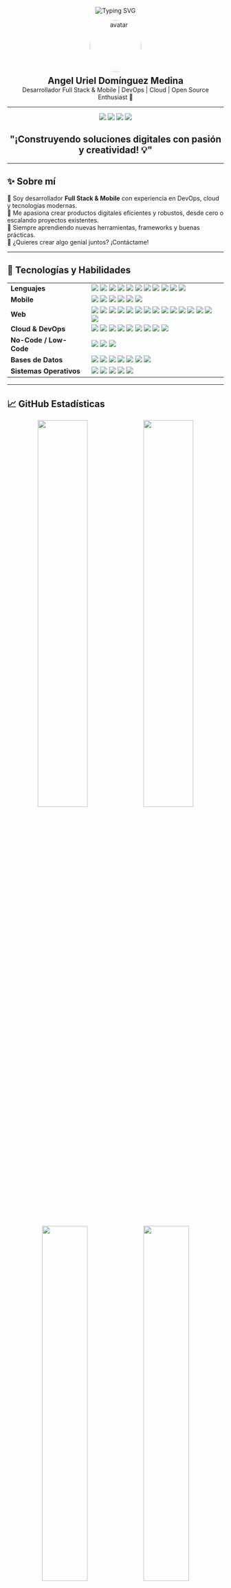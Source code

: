<!-- HEADER ANIMADO -->
<p align="center">
  <img src="https://readme-typing-svg.demolab.com?font=Fira+Code&weight=600&size=28&duration=4000&pause=1000&color=00C4FF&center=true&vCenter=true&width=600&lines=Hola%2C+soy+Uriel+Domínguez;Full+Stack+%7C+Mobile+%7C+DevOps+Engineer;Bienvenido+a+mi+GitHub%21+%F0%9F%91%8B" alt="Typing SVG" />
</p>

<!-- FOTO DE PERFIL Y DATOS PRINCIPALES -->
<p align="center">
  <img src="https://avatars.githubusercontent.com/u/urieldomingezm?v=4" alt="avatar" width="120" style="border-radius:50%; margin-bottom:8px;" />
  <br>
  <strong><span style="font-size:1.5em;">Angel Uriel Domínguez Medina</span></strong>
  <br>
  <span>Desarrollador Full Stack & Mobile | DevOps | Cloud | Open Source Enthusiast 🚀</span>
</p>

<!-- SEPARADOR -->
<hr>

<!-- BADGES PRINCIPALES -->
<p align="center">
  <img src="https://komarev.com/ghpvc/?username=urieldomingezm&label=Profile+Views&color=00C4FF&style=flat" />
  <a href="https://github.com/urieldomingezm?tab=followers"><img src="https://img.shields.io/github/followers/urieldomingezm?label=Followers&style=social"></a>
  <a href="mailto:urielmedina7u7@outlook.com"><img src="https://img.shields.io/badge/Email-D44638?style=flat-square&logo=gmail"></a>
  <a href="https://cv-uriel-nine.vercel.app/" target="_blank"><img src="https://img.shields.io/badge/Portfolio-FF5722?style=flat-square&logo=about.me"></a>
</p>

<!-- PRESENTACIÓN -->
<h2 align="center">"¡Construyendo soluciones digitales con pasión y creatividad! 💡"</h2>

---

## ✨ Sobre mí

🔭 Soy desarrollador **Full Stack & Mobile** con experiencia en DevOps, cloud y tecnologías modernas.<br>
🎯 Me apasiona crear productos digitales eficientes y robustos, desde cero o escalando proyectos existentes.<br>
🌱 Siempre aprendiendo nuevas herramientas, frameworks y buenas prácticas.<br>
💬 ¿Quieres crear algo genial juntos? ¡Contáctame!

---

## 🚀 Tecnologías y Habilidades

<div align="center">

<!-- LENGUAJES -->
<table>
  <tr>
    <td><strong>Lenguajes</strong></td>
    <td>
      <img src="https://img.shields.io/badge/PHP-777BB3?style=for-the-badge&logo=php&logoColor=white"/>
      <img src="https://img.shields.io/badge/React-61DAFB?style=for-the-badge&logo=react&logoColor=black"/>
      <img src="https://img.shields.io/badge/Node.js-339933?style=for-the-badge&logo=node.js&logoColor=white"/>
      <img src="https://img.shields.io/badge/Python-3776AB?style=for-the-badge&logo=python&logoColor=white"/>
      <img src="https://img.shields.io/badge/Ruby-CC342D?style=for-the-badge&logo=ruby&logoColor=white"/>
      <img src="https://img.shields.io/badge/C%23-512BD4?style=for-the-badge&logo=c-sharp&logoColor=white"/>
      <img src="https://img.shields.io/badge/C++-00599C?style=for-the-badge&logo=c%2B%2B&logoColor=white"/>
      <img src="https://img.shields.io/badge/TypeScript-3178C6?style=for-the-badge&logo=typescript&logoColor=white"/>
      <img src="https://img.shields.io/badge/JavaScript-F7DF1E?style=for-the-badge&logo=javascript&logoColor=black"/>
      <img src="https://img.shields.io/badge/HTML5-E34F26?style=for-the-badge&logo=html5&logoColor=white"/>
      <img src="https://img.shields.io/badge/CSS3-1572B6?style=for-the-badge&logo=css3&logoColor=white"/>
    </td>
  </tr>
  <tr>
    <td><strong>Mobile</strong></td>
    <td>
      <img src="https://img.shields.io/badge/React_Native-61DAFB?style=for-the-badge&logo=react&logoColor=black"/>
      <img src="https://img.shields.io/badge/Flutter-02569B?style=for-the-badge&logo=flutter&logoColor=white"/>
      <img src="https://img.shields.io/badge/FlutterFlow-02569B?style=for-the-badge&logo=flutter&logoColor=white"/>
      <img src="https://img.shields.io/badge/Xamarin-3498DB?style=for-the-badge&logo=xamarin&logoColor=white"/>
      <img src="https://img.shields.io/badge/Ionic-3880FF?style=for-the-badge&logo=ionic&logoColor=white"/>
      <img src="https://img.shields.io/badge/Expo-000020?style=for-the-badge&logo=expo&logoColor=white"/>
    </td>
  </tr>
  <tr>
    <td><strong>Web</strong></td>
    <td>
      <img src="https://img.shields.io/badge/Next.js-000000?style=for-the-badge&logo=nextdotjs&logoColor=white"/>
      <img src="https://img.shields.io/badge/Nuxt.js-00DC82?style=for-the-badge&logo=nuxtdotjs&logoColor=white"/>
      <img src="https://img.shields.io/badge/Astro-FF5D01?style=for-the-badge&logo=astro&logoColor=white"/>
      <img src="https://img.shields.io/badge/Remix-000000?style=for-the-badge&logo=remix&logoColor=white"/>
      <img src="https://img.shields.io/badge/Ruby_on_Rails-CC0000?style=for-the-badge&logo=rubyonrails&logoColor=white"/>
      <img src="https://img.shields.io/badge/Flask-000000?style=for-the-badge&logo=flask&logoColor=white"/>
      <img src="https://img.shields.io/badge/Django-092E20?style=for-the-badge&logo=django&logoColor=white"/>
      <img src="https://img.shields.io/badge/Laravel-FF2D20?style=for-the-badge&logo=laravel&logoColor=white"/>
      <img src="https://img.shields.io/badge/Yii2-F68A1F?style=for-the-badge&logo=yii&logoColor=white"/>
      <img src="https://img.shields.io/badge/Angular-DD0031?style=for-the-badge&logo=angular&logoColor=white"/>
      <img src="https://img.shields.io/badge/Vue.js-4FC08D?style=for-the-badge&logo=vue.js&logoColor=white"/>
      <img src="https://img.shields.io/badge/ASP.NET_Core-512BD4?style=for-the-badge&logo=dotnet&logoColor=white"/>
      <img src="https://img.shields.io/badge/Tailwind_CSS-007ACC?style=for-the-badge&logo=tailwindcss&logoColor=white"/>
      <img src="https://img.shields.io/badge/Bootstrap-7952B3?style=for-the-badge&logo=bootstrap&logoColor=white"/>
      <img src="https://img.shields.io/badge/Material_Angular-757DE8?style=for-the-badge&logo=angular&logoColor=white"/>
    </td>
  </tr>
  <tr>
    <td><strong>Cloud & DevOps</strong></td>
    <td>
      <img src="https://img.shields.io/badge/Docker-2496ED?style=for-the-badge&logo=docker&logoColor=white"/>
      <img src="https://img.shields.io/badge/Kubernetes-326CE5?style=for-the-badge&logo=kubernetes&logoColor=white"/>
      <img src="https://img.shields.io/badge/AWS-FF9900?style=for-the-badge&logo=amazonaws&logoColor=black"/>
      <img src="https://img.shields.io/badge/Azure-0083FF?style=for-the-badge&logo=microsoftazure&logoColor=white"/>
      <img src="https://img.shields.io/badge/Google_Cloud-4285F4?style=for-the-badge&logo=google-cloud&logoColor=white"/>
      <img src="https://img.shields.io/badge/Vercel-000000?style=for-the-badge&logo=vercel&logoColor=white"/>
      <img src="https://img.shields.io/badge/Netlify-00C7B7?style=for-the-badge&logo=netlify&logoColor=white"/>
      <img src="https://img.shields.io/badge/GitHub_Actions-FF6C37?style=for-the-badge&logo=githubactions&logoColor=white"/>
      <img src="https://img.shields.io/badge/Azure_DevOps-0078D7?style=for-the-badge&logo=azure-devops&logoColor=white"/>
    </td>
  </tr>
  <tr>
    <td><strong>No-Code / Low-Code</strong></td>
    <td>
      <img src="https://img.shields.io/badge/Microsoft_Power_Apps-742774?style=for-the-badge&logo=microsoft-powerapps&logoColor=white"/>
      <img src="https://img.shields.io/badge/Bubble-000000?style=for-the-badge&logo=bubble&logoColor=white"/>
      <img src="https://img.shields.io/badge/Webflow-4353FF?style=for-the-badge&logo=webflow&logoColor=white"/>
    </td>
  </tr>
  <tr>
    <td><strong>Bases de Datos</strong></td>
    <td>
      <img src="https://img.shields.io/badge/MySQL-4479A1?style=for-the-badge&logo=mysql&logoColor=white"/>
      <img src="https://img.shields.io/badge/Sybase-003B57?style=for-the-badge&logo=sap&logoColor=white"/>
      <img src="https://img.shields.io/badge/MongoDB-47A248?style=for-the-badge&logo=mongodb&logoColor=white"/>
      <img src="https://img.shields.io/badge/Redis-DC382D?style=for-the-badge&logo=redis&logoColor=white"/>
      <img src="https://img.shields.io/badge/PostgreSQL-4169E1?style=for-the-badge&logo=postgresql&logoColor=white"/>
      <img src="https://img.shields.io/badge/SQLite-003B57?style=for-the-badge&logo=sqlite&logoColor=white"/>
      <img src="https://img.shields.io/badge/MariaDB-003545?style=for-the-badge&logo=mariadb&logoColor=white"/>
    </td>
  </tr>
  <tr>
    <td><strong>Sistemas Operativos</strong></td>
    <td>
      <img src="https://img.shields.io/badge/macOS-000000?style=for-the-badge&logo=apple&logoColor=white"/>
      <img src="https://img.shields.io/badge/Windows-0078D6?style=for-the-badge&logo=windows&logoColor=white"/>
      <img src="https://img.shields.io/badge/Ubuntu-E95420?style=for-the-badge&logo=ubuntu&logoColor=white"/>
      <img src="https://img.shields.io/badge/Linux-3A3D42?style=for-the-badge&logo=linux&logoColor=white"/>
      <img src="https://img.shields.io/badge/Solaris-FF6600?style=for-the-badge&logo=oracle&logoColor=white"/>
    </td>
  </tr>
</table>
</div>

---

## 📈 GitHub Estadísticas

<div align="center">
  <img src="https://github-readme-stats.vercel.app/api?username=urieldomingezm&show_icons=true&theme=radical&hide_border=true&bg_color=0D1117&title_color=00C4FF&icon_color=00C4FF&text_color=FFFFFF" width="48%" />
  <img src="https://github-readme-streak-stats.herokuapp.com/?user=urieldomingezm&theme=radical&hide_border=true&background=0D1117&stroke=00C4FF&ring=00C4FF&fire=00C4FF&currStreakNum=FFFFFF&sideNums=FFFFFF" width="48%" />
</div>
<div align="center">
  <img src="https://github-readme-stats.vercel.app/api/top-langs/?username=urieldomingezm&layout=compact&theme=radical&hide_border=true&bg_color=0D1117&title_color=00C4FF&text_color=FFFFFF" width="46%" />
  <img src="https://github-profile-summary-cards.vercel.app/api/cards/productive-time?username=urieldomingezm&theme=radical&utcOffset=-5" width="46%"/>
</div>
<div align="center">
  <img src="https://github-profile-summary-cards.vercel.app/api/cards/repos-per-language?username=urieldomingezm&theme=radical" width="32%"/>
  <img src="https://github-profile-summary-cards.vercel.app/api/cards/most-commit-language?username=urieldomingezm&theme=radical" width="32%"/>
  <img src="https://github-profile-summary-cards.vercel.app/api/cards/stats?username=urieldomingezm&theme=radical" width="32%"/>
</div>
<div align="center">
  <img src="https://raw.githubusercontent.com/urieldomingezm/urieldomingezm/output/github-contribution-grid-snake-dark.svg" width="80%" />
</div>

---

## 📫 Contacto

<p align="center">
  <a href="mailto:urielmedina7u7@outlook.com"><img src="https://img.shields.io/badge/Email-D44638?style=for-the-badge&logo=gmail&logoColor=white" alt="Email"/></a>
  <a href="https://www.linkedin.com/in/angel-uriel-dominguez-medina-6532bb2a6/" target="_blank"><img src="https://img.shields.io/badge/LinkedIn-0077B5?style=for-the-badge&logo=linkedin&logoColor=white" alt="LinkedIn"/></a>
  <a href="https://twitter.com/tuperfil" target="_blank"><img src="https://img.shields.io/badge/Twitter-1DA1F2?style=for-the-badge&logo=twitter&logoColor=white" alt="Twitter"/></a>
  <a href="https://cv-uriel-nine.vercel.app/" target="_blank"><img src="https://img.shields.io/badge/Portfolio-FF5722?style=for-the-badge&logo=about.me&logoColor=white" alt="Portfolio"/></a>
</p>

---

<div align="center">
  <img src="https://quotes-github-readme.vercel.app/api?type=horizontal&theme=radical" alt="Quote aleatorio"/>
</div>
